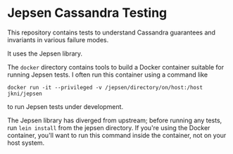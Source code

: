 # Jepsen Cassandra Testing

This repository contains tests to understand Cassandra guarantees and invariants
in various failure modes.

It uses the Jepsen library.

The `docker` directory contains tools to build a Docker container suitable for
running Jepsen tests. I often run this container using a command like
```
docker run -it --privileged -v /jepsen/directory/on/host:/host jkni/jepsen
```
to run Jepsen tests under development.

The Jepsen library has diverged from upstream; before running any tests, run
`lein install` from the jepsen directory. If you're using the Docker container,
you'll want to run this command inside the container, not on your host system.
